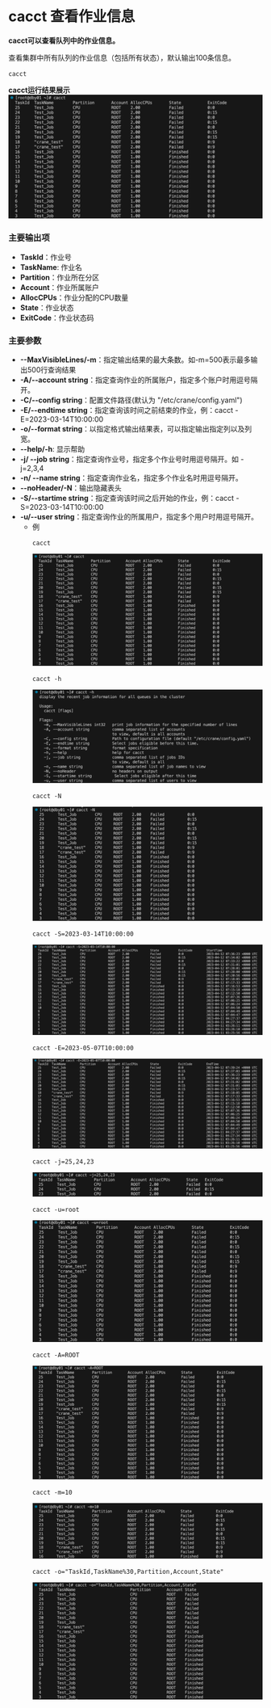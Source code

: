 # cacct 查看作业信息 #
**cacct可以查看队列中的作业信息。**

查看集群中所有队列的作业信息（包括所有状态），默认输出100条信息。

```shell
cacct
```
**cacct运行结果展示**
![cacct](../images/cacct.png)

### 主要输出项 ###
- **TaskId**：作业号
- **TaskName**: 作业名
- **Partition**：作业所在分区
- **Account**：作业所属账户
- **AllocCPUs**：作业分配的CPU数量
- **State**：作业状态
- **ExitCode**：作业状态码
### 主要参数 ###
- **--MaxVisibleLines/-m**：指定输出结果的最大条数。如-m=500表示最多输出500行查询结果
- **-A/--account string**：指定查询作业的所属账户，指定多个账户时用逗号隔开。
- **-C/--config string**：配置文件路径(默认为 "/etc/crane/config.yaml")
- **-E/--endtime string**：指定查询该时间之前结束的作业，例：cacct -E=2023-03-14T10:00:00
- **-o/--format string**：以指定格式输出结果表，可以指定输出指定列以及列宽。
- **--help/-h**: 显示帮助
- **-j/ --job string**：指定查询作业号，指定多个作业号时用逗号隔开。如 -j=2,3,4
- **-n/ --name string**：指定查询作业名，指定多个作业名时用逗号隔开。
- **--noHeader/-N**：输出隐藏表头
- **-S/--startime string**：指定查询该时间之后开始的作业，例：cacct -S=2023-03-14T10:00:00
- **-u/--user string**：指定查询作业的所属用户，指定多个用户时用逗号隔开。
  - 例
    ```shell
    cacct
    ```
    ![cacct](../images/cacct.png)
    ```shell
    cacct -h
    ```
    ![cacct_h](../images/cacct_h.png)
    ```shell
    cacct -N
    ```
    ![cacct_N](../images/cacct_n.png)
    ```shell
    cacct -S=2023-03-14T10:00:00
    ```
    ![cacct_S](../images/cacct_S.png)
    ```shell
    cacct -E=2023-05-07T10:00:00
    ```
    ![cacct_E](../images/cacct_E.png)
    ```shell
    cacct -j=25,24,23
    ```
    ![cacct_j](../images/cacct_j.png)
    ```shell
    cacct -u=root
    ```
    ![cacct_u](../images/cacct_u.png)
    ```shell
    cacct -A=ROOT
    ```
    ![cacct_A](../images/cacct_A.png)
    ```shell
    cacct -m=10
    ```
    ![cacct_m](../images/cacct_m.png)
    ```shell
    cacct -o="TaskId,TaskName%30,Partition,Account,State"
    ```
    ![cacct_o](../images/cacct_o.png)
